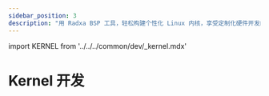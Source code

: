 ```yaml
---
sidebar_position: 3
description: "用 Radxa BSP 工具，轻松构建个性化 Linux 内核，享受定制化硬件开发的乐趣"
---
```


import KERNEL from '../../../common/dev/\_kernel.mdx'

# Kernel 开发

<KERNEL model="Radxa ROCK 5B" soc="rockchip" />
